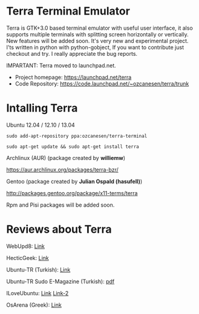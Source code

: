 Terra Terminal Emulator
========

Terra is GTK+3.0 based terminal emulator with useful user interface, it also supports multiple terminals with splitting screen horizontally or vertically. New features will be added soon. It's very new and experimental project. I'ts written in python with python-gobject, If you want to contribute just checkout and try. I really appreciate the bug reports.

IMPARTANT: Terra moved to launchpad.net. 

* Project homepage: https://launchpad.net/terra
* Code Repository: https://code.launchpad.net/~ozcanesen/terra/trunk


Intalling Terra
========

Ubuntu 12.04 / 12.10 / 13.04

`sudo add-apt-repository ppa:ozcanesen/terra-terminal`

`sudo apt-get update && sudo apt-get install terra`


Archlinux (AUR) (package created by **williemw**)

https://aur.archlinux.org/packages/terra-bzr/


Gentoo (package created by **Julian Ospald (hasufell)**)

http://packages.gentoo.org/package/x11-terms/terra

Rpm and Pisi packages will be added soon.

Reviews about Terra
========
WebUpd8: [Link](http://www.webupd8.org/2013/02/terra-drop-down-terminal-emulator-with.html)

HecticGeek: [Link](http://www.hecticgeek.com/2012/12/terra-new-terminal-emulator-dropdown-support/)

Ubuntu-TR (Turkish): [Link](http://forum.ubuntu-tr.net/index.php?topic=36944.0)

Ubuntu-TR Sudo E-Magazine (Turkish): [pdf](http://sudo.ubuntu-tr.net/dergi/paket/sudo_16_Aralik_2012_sayi48.pdf)

ILoveUbuntu: [Link](http://www.iloveubuntu.net/meet-terra-drop-down-terminal-horizontal-and-vertical-split) [Link-2](http://www.iloveubuntu.net/terra-terminal-app-015-released-transparency-and-multi-monitor-support)

OsArena (Greek): [Link](http://osarena.net/logismiko/applications/terra-ena-drop-down-termatiko-me-orizontia-ke-katheti-diaspasi.html)



